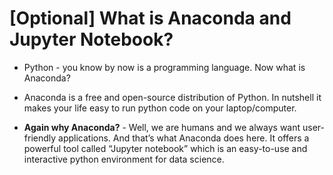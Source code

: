 # [Optional] What is Anaconda and Jupyter Notebook?

* Python - you know by now is a programming language. Now what is Anaconda?

* Anaconda is a free and open-source distribution of Python. In nutshell it makes your life easy to run python code on your laptop/computer.

* **Again why Anaconda?** - Well, we are humans and we always want user-friendly applications. And that’s what Anaconda does here. It offers a powerful tool called “Jupyter notebook”  which is an easy-to-use and interactive python environment for data science.
